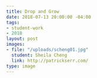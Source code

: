 ```yaml
---
title: Drop and Grow
date: 2018-07-13 20:00:00 -04:00
tags:
- student-work
- 2018
layout: post
images:
- file: "/uploads/scheng01.jpg"
  student: Sheila Cheng
  link: http://patrickserr.com/
type: image
---
```


